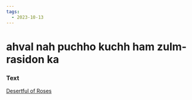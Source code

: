 ```yaml
---
tags:
  - 2023-10-13
---
```

# ahval nah puchho kuchh ham zulm-rasidon ka

### Text
[Desertful of Roses](https://franpritchett.com/00garden/10c/1098/index_1098.html)

